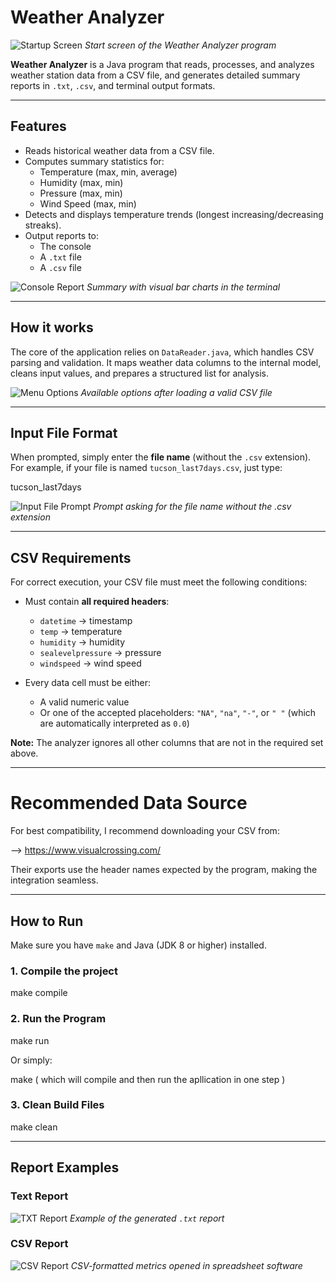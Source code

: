 # Weather Analyzer
![Startup Screen](images/screenshot_startup.png)
*Start screen of the Weather Analyzer program*

**Weather Analyzer** is a Java program that reads, processes, and analyzes weather station data from a CSV file, and generates detailed summary reports in `.txt`, `.csv`, and terminal output formats.

---

## Features

  - Reads historical weather data from a CSV file.
  - Computes summary statistics for:
    - Temperature (max, min, average)
    - Humidity (max, min)
    - Pressure (max, min)
    - Wind Speed (max, min)
  - Detects and displays temperature trends (longest increasing/decreasing streaks).
  - Output reports to:
    - The console
    - A `.txt` file
    - A `.csv` file
  
  ![Console Report](images/screenshot_terminal_report.png)
  *Summary with visual bar charts in the terminal*
  
---

## How it works

The core of the application relies on `DataReader.java`, which handles CSV parsing and validation. It maps weather data columns to the internal model, cleans input values, and prepares a structured list for analysis.

![Menu Options](images/screenshot_menu.png)
*Available options after loading a valid CSV file*

---

## Input File Format

When prompted, simply enter the **file name** (without the `.csv` extension). For example, if your file is named `tucson_last7days.csv`, just type:

tucson_last7days

![Input File Prompt](images/screenshot_file_prompt.png)
*Prompt asking for the file name without the .csv extension*

---

## CSV Requirements

For correct execution, your CSV file must meet the following conditions:

  - Must contain **all required headers**:
    - `datetime` -> timestamp
    - `temp` -> temperature
    - `humidity` -> humidity
    - `sealevelpressure` -> pressure
    - `windspeed` -> wind speed

- Every data cell must be either:
  - A valid numeric value
  - Or one of the accepted placeholders: `"NA"`, `"na"`, `"-"`, or `" "` (which are automatically interpreted as `0.0`)

**Note:** The analyzer ignores all other columns that are not in the required set above.

---

# Recommended Data Source

For best compatibility, I recommend downloading your CSV from:

--> https://www.visualcrossing.com/

Their exports use the header names expected by the program, making the integration seamless.

--- 

## How to Run

Make sure you have `make` and Java (JDK 8 or higher) installed.

### 1. Compile the project

make compile

### 2. Run the Program

make run

Or simply:

make ( which will compile and then run the apllication in one step )

### 3. Clean Build Files

make clean

---

## Report Examples

### Text Report 

![TXT Report](images/screenshot_txt_report.png)
*Example of the generated `.txt` report*

### CSV Report

![CSV Report](images/screenshot_csv_report.png)
*CSV-formatted metrics opened in spreadsheet software*
